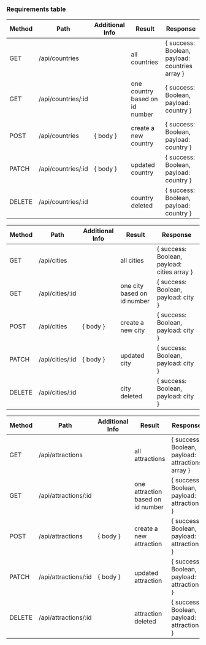 ### Requirements table

| Method | Path             | Additional Info | Result                                    | Response                                    |
| ------ | ---------------- | --------------- | ----------------------------------------- | ------------------------------------------- |
| GET    | /api/countries    |                 | all countries                             | { success: Boolean, payload: countries array } |
| GET    | /api/countries/:id |                 | one country based on id number | { success: Boolean, payload: country }       |
| POST   | /api/countries     | { body }        | create a new country                       | { success: Boolean, payload: country }       |
| PATCH  | /api/countries/:id | { body }        | updated country                            | { success: Boolean, payload: country }       |
| DELETE | /api/countries/:id |                 | country deleted                            | { success: Boolean, payload: country }       |



| Method | Path             | Additional Info | Result                                    | Response                                    |
| ------ | ---------------- | --------------- | ----------------------------------------- | ------------------------------------------- |
| GET    | /api/cities    |                 | all cities                             | { success: Boolean, payload: cities array } |
| GET    | /api/cities/:id |                 | one city based on id number | { success: Boolean, payload: city }       |
| POST   | /api/cities     | { body }        | create a new city                       | { success: Boolean, payload: city }       |
| PATCH  | /api/cities/:id | { body }        | updated city                            | { success: Boolean, payload: city }       |
| DELETE | /api/cities/:id |                 | city deleted                            | { success: Boolean, payload: city }       |


| Method | Path             | Additional Info | Result                                    | Response                                    |
| ------ | ---------------- | --------------- | ----------------------------------------- | ------------------------------------------- |
| GET    | /api/attractions    |                 | all attractions                             | { success: Boolean, payload: attractions array } |
| GET    | /api/attractions/:id |                 | one attraction based on id number | { success: Boolean, payload: attraction }       |
| POST   | /api/attractions     | { body }        | create a new attraction                       | { success: Boolean, payload: attraction }       |
| PATCH  | /api/attractions/:id | { body }        | updated attraction                            | { success: Boolean, payload: attraction }       |
| DELETE | /api/attractions/:id |                 | attraction deleted                            | { success: Boolean, payload: attraction }       |